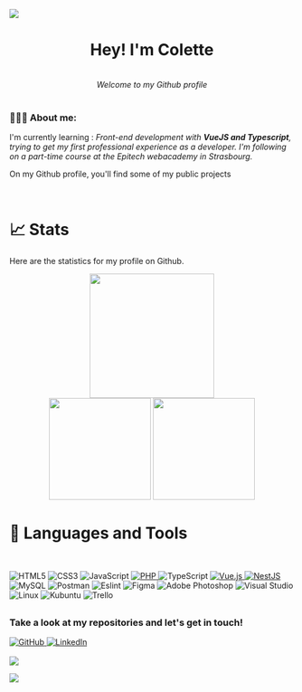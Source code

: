 ![](https://github.com/halfrost/halfrost/blob/master/icons/header_.png)
<br/>
<div align="center"><b><h1> Hey! I'm Colette </h1></b></div><br>
<div align="center"><i> Welcome to my Github profile </i></div><br>

<div align="left">
  <h3 >👨🏽‍💻 About me:</h3>
  <p>I'm currently learning : <i>Front-end development with <b>VueJS and Typescript</b>, trying to get my first professional experience as a developer.
    I'm following on a part-time course at the Epitech webacademy in Strasbourg.</i></p>
  <p>On my Github profile, you'll find some of my public projects<p>
 </div><br>

  
# **📈 Stats**
Here are the statistics for my profile on Github.

<div align="center">
    <picture>
        <img src="https://streak-stats.demolab.com?user=leily67&hide_border=true&background=00000000&theme=radical" height="220px"/>
    </picture>
</div>

<div align="center">
    <picture>
        <img src="https://github-readme-stats.vercel.app/api?username=leily67&show_icons=true&count_private=true&custom_title=Leily's%20GitHub%20Stats&hide_border=true&theme=radical&bg_color=00000000&hide=issues" height="180px"/>
    </picture>
    <picture>
        <img src="https://github-readme-stats.vercel.app/api/top-langs/?username=leily67&layout=compact&hide_border=true&langs_count=10&exclude_repo=TIMEG&theme=radical&bg_color=00000000&hide=php,html" height="180px"/>
    </picture>
</div>

# **🏅 Languages and Tools**
<br>

![HTML5](https://img.shields.io/badge/html5-%23E34F26.svg?style=for-the-badge&logo=html5&logoColor=white)
![CSS3](https://img.shields.io/badge/css3-%231572B6.svg?style=for-the-badge&logo=css3&logoColor=white)
![JavaScript](https://img.shields.io/badge/javascript-%23323330.svg?style=for-the-badge&logo=javascript&logoColor=%23F7DF1E)
<a href= "https://www.php.net/"> ![PHP](https://img.shields.io/badge/php-%23777BB4.svg?style=for-the-badge&logo=php&logoColor=white) </a>
![TypeScript](https://img.shields.io/badge/typescript-%23007ACC.svg?style=for-the-badge&logo=typescript&logoColor=white)
<a href= "https://vuejs.org/"> ![Vue.js](https://img.shields.io/badge/vuejs-%2335495e.svg?style=for-the-badge&logo=vuedotjs&logoColor=%234FC08D) </a>
<a href= "https://nestjs.com/"> ![NestJS](https://img.shields.io/badge/nestjs-%23E0234E.svg?style=for-the-badge&logo=nestjs&logoColor=white) </a>
![MySQL](https://img.shields.io/badge/mysql-%2300f.svg?style=for-the-badge&logo=mysql&logoColor=white)
![Postman](https://img.shields.io/badge/Postman-FF6C37?style=for-the-badge&logo=Postman&logoColor=white)
![Eslint](https://img.shields.io/badge/eslint-3A33D1?style=for-the-badge&logo=eslint&logoColor=white)
![Figma](https://img.shields.io/badge/figma-%23F24E1E.svg?style=for-the-badge&logo=figma&logoColor=white)
![Adobe Photoshop](https://img.shields.io/badge/adobe%20photoshop-%2331A8FF.svg?style=for-the-badge&logo=adobe%20photoshop&logoColor=white)
![Visual Studio](https://img.shields.io/badge/Visual%20Studio-5C2D91.svg?style=for-the-badge&logo=visual-studio&logoColor=white)
![Linux](https://img.shields.io/badge/Linux-FCC624?style=for-the-badge&logo=linux&logoColor=black)
![Kubuntu](https://img.shields.io/badge/-KUbuntu-%230079C1?style=for-the-badge&logo=kubuntu&logoColor=white)
![Trello](https://img.shields.io/badge/Trello-%23026AA7.svg?style=for-the-badge&logo=Trello&logoColor=white)

##
<h3 align="left">Take a look at my repositories and let's get in touch!</h3>

<a href= "https://github.com/Leily67?tab=repositories"> ![GitHub](https://img.shields.io/badge/github-%23121011.svg?style=for-the-badge&logo=github&logoColor=white) </a>
<a href= "https://www.linkedin.com/in/colette-oswald/"> ![LinkedIn](https://img.shields.io/badge/linkedin-%230077B5.svg?style=for-the-badge&logo=linkedin&logoColor=white) </a> <br/>
<br/>
![](https://komarev.com/ghpvc/?username=leily67&style=flat-square)

![](https://raw.githubusercontent.com/trinib/trinib/82213791fa9ff58d3ca768ddd6de2489ec23ffca/images/footer.svg)
